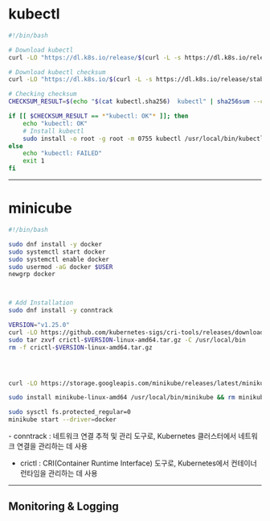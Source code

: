 # kubectl

```sh
#!/bin/bash

# Download kubectl
curl -LO "https://dl.k8s.io/release/$(curl -L -s https://dl.k8s.io/release/stable.txt)/bin/linux/amd64/kubectl"

# Download kubectl checksum
curl -LO "https://dl.k8s.io/$(curl -L -s https://dl.k8s.io/release/stable.txt)/bin/linux/amd64/kubectl.sha256"

# Checking checksum
CHECKSUM_RESULT=$(echo "$(cat kubectl.sha256)  kubectl" | sha256sum --check)

if [[ $CHECKSUM_RESULT == *"kubectl: OK"* ]]; then
    echo "kubectl: OK"
    # Install kubectl
    sudo install -o root -g root -m 0755 kubectl /usr/local/bin/kubectl
else
    echo "kubectl: FAILED"
    exit 1
fi
```

---

# minicube
```sh
#!/bin/bash

sudo dnf install -y docker
sudo systemctl start docker
sudo systemctl enable docker
sudo usermod -aG docker $USER
newgrp docker



# Add Installation
sudo dnf install -y conntrack

VERSION="v1.25.0"
curl -LO https://github.com/kubernetes-sigs/cri-tools/releases/download/$VERSION/crictl-$VERSION-linux-amd64.tar.gz
sudo tar zxvf crictl-$VERSION-linux-amd64.tar.gz -C /usr/local/bin
rm -f crictl-$VERSION-linux-amd64.tar.gz




curl -LO https://storage.googleapis.com/minikube/releases/latest/minikube-linux-amd64

sudo install minikube-linux-amd64 /usr/local/bin/minikube && rm minikube-linux-amd64

sudo sysctl fs.protected_regular=0
minikube start --driver=docker

```
- conntrack : 네트워크 연결 추적 및 관리 도구로, Kubernetes 클러스터에서 네트워크 연결을 관리하는 데 사용
- crictl : CRI(Container Runtime Interface) 도구로, Kubernetes에서 컨테이너 런타임을 관리하는 데 사용






---
## Monitoring & Logging




